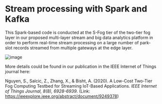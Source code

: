# Stream processing with Spark and Kafka
This Spark-based code is conducted at the S-Fog tier of the two-tier fog layer in our proposed multi-layer stream and big data analytics platform in order to perform real-time stream processing on a large number of park-slot records streamed from multiple gateways at the edge layer. 

![image](https://user-images.githubusercontent.com/33792183/149577844-62f058f0-dc75-4d9b-8638-f9487610d3a7.png)


More details could be found in our publication in the IEEE Internet of Things journal here: 

Nguyen, S., Salcic, Z., Zhang, X., & Bisht, A. (2020). A Low-Cost Two-Tier Fog Computing Testbed for Streaming IoT-Based Applications. _IEEE Internet of Things Journal, 8(8), 6928-6939_.         (Link: https://ieeexplore.ieee.org/abstract/document/9249378)

